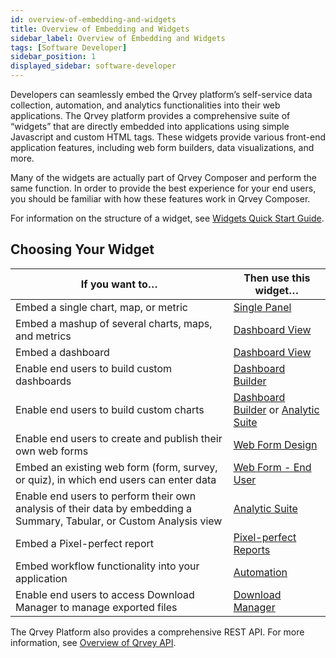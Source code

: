 ```yaml
---
id: overview-of-embedding-and-widgets
title: Overview of Embedding and Widgets
sidebar_label: Overview of Embedding and Widgets
tags: [Software Developer]
sidebar_position: 1
displayed_sidebar: software-developer
---
```


<div style={{textAlign: "justify"}}>

Developers can seamlessly embed the Qrvey platform’s self-service data collection, automation, and analytics functionalities into their web applications. The Qrvey platform provides a comprehensive suite of “widgets” that are directly embedded into applications using simple Javascript and custom HTML tags. These widgets provide various front-end application features, including web form builders, data visualizations, and more.

Many of the widgets are actually part of Qrvey Composer and perform the same function. In order to provide the best experience for your end users, you should be familiar with how these features work in Qrvey Composer.

For information on the structure of a widget, see [Widgets Quick Start Guide](../04-Embedding%20Qrvey%20Widgets/widget-quick-start-guide.md). 

## Choosing Your Widget

| If you want to… | Then use this widget… |
| --------------- | --------------------- |
| Embed a single chart, map, or metric | [Single Panel](../04-Embedding%20Qrvey%20Widgets/05-Widgets/single-panel.md) |
| Embed a mashup of several charts, maps, and metrics | [Dashboard View](../04-Embedding%20Qrvey%20Widgets/05-Widgets/dashboard-view.md) |
| Embed a dashboard | [Dashboard View](../04-Embedding%20Qrvey%20Widgets/05-Widgets/dashboard-view.md) |
| Enable end users to build custom dashboards | [Dashboard Builder](../04-Embedding%20Qrvey%20Widgets/05-Widgets/dashboard-builder.md) |
| Enable end users to build custom charts | [Dashboard Builder](../04-Embedding%20Qrvey%20Widgets/05-Widgets/dashboard-builder.md) or [Analytic Suite](../04-Embedding%20Qrvey%20Widgets/05-Widgets/analytic-suite.md) |
| Enable end users to create and publish their own web forms | [Web Form Design](../04-Embedding%20Qrvey%20Widgets/05-Widgets/web-forms.md) |
| Embed an existing web form (form, survey, or quiz), in which end users can enter data | [Web Form - End User](../04-Embedding%20Qrvey%20Widgets/05-Widgets/web-form-end-user.md) |
| Enable end users to perform their own analysis of their data by embedding a Summary, Tabular, or Custom Analysis view | [Analytic Suite](../04-Embedding%20Qrvey%20Widgets/05-Widgets/analytic-suite.md) |
| Embed a Pixel-perfect report | [Pixel-perfect Reports](../04-Embedding%20Qrvey%20Widgets/05-Widgets/pixel-perfect-reports.md) |
| Embed workflow functionality into your application | [Automation](../04-Embedding%20Qrvey%20Widgets/05-Widgets/automation-widget.md) |
| Enable end users to access Download Manager to manage exported files | [Download Manager](../04-Embedding%20Qrvey%20Widgets/05-Widgets/download-manager.md) |



The Qrvey Platform also provides a comprehensive REST API. For more information, see [Overview of Qrvey API](../06-Working%20with%20Qrvey%20APIs/overview-of-qrvey-api.md).
</div>